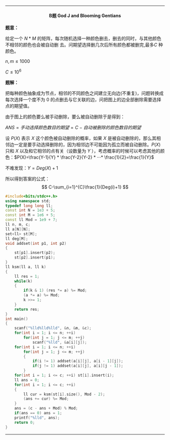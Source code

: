 <hr>

#### <center>B题 God J and Blooming Gentians </center>

**题意：** 

给定一个 $N*M$ 的矩阵，每次随机选择一种颜色删去，删去的同时，与其他颜色不相邻的颜色也会被自动删 去。问期望选择删几次后所有颜色都被删完,最多$C$ 种颜色。

$n,m \leq 1000$

$C \leq 10^6$

**题解：** 

把每种颜色抽象成为节点，相邻的不同颜色之间建立无向边(不重复)，问题转换成每次选择一个度不为 $0$ 的点删去与它关联的边，问把图上的边全部删除需要选择点的期望值。

由于图上的颜色要么被手动删除，要么被自动删除于是得到：

$ANS = 手动选择颜色数目的期望 = C - 自动被删除的颜色数目的期望$

设 $P(X)$  表示 $X$ 这个颜色被自动删除的概率，如果 $X$ 是被自动删除的，那么其相邻边一定是要手动选择删除的，因为相邻边不可能因为孤立而被自动删除。$P(X)$ 只和 $X$ 以及和它相邻的点有关（设数量为 $Y$ ），考虑概率的时候可以考虑其他的颜色：$P(X)=\frac{Y-1}{Y} * \frac{Y-2}{Y-2} * ···* \frac{1}{2}=\frac{1}{Y}$

不难发现：$Y=Deg(X)+1$

所以得到答案的公式：
$$
C-\sum_{i=1}^{C}\frac{1}{Deg(i)+1}
$$

```c++
#include<bits/stdc++.h>
using namespace std;   
typedef long long ll;
const int N = 1e3 + 5;
const int M = 1e6 + 5;
const ll Mod = 1e9 + 7;
ll n, m, c;
ll a[N][N];
set<ll> st[M];
ll deg[M];
void addset(int p1, int p2)
{
	st[p1].insert(p2);
	st[p2].insert(p1);
}
ll ksm(ll a, ll k)
{
	ll res = 1;
	while(k)
	{
		if(k & 1) (res *= a) %= Mod;
		(a *= a) %= Mod;
		k >>= 1;
	}
	return res;
}
int main()
{
	scanf("%lld%lld%lld", &n, &m, &c);
	for(int i = 1; i <= n; ++i)
		for(int j = 1; j <= m; ++j)
			scanf("%lld", &a[i][j]);
	for(int i = 1; i <= n; ++i)
		for(int j = 1; j <= m; ++j)
		{
			if(i != 1) addset(a[i][j], a[i - 1][j]);
			if(j != 1) addset(a[i][j], a[i][j - 1]);
		}
	for(int i = 1; i <= c; ++i) st[i].insert(i);
	ll ans = 0;
	for(int i = 1; i <= c; ++i)
	{
		ll cur = ksm(st[i].size(), Mod - 2);
		(ans += cur) %= Mod;
	}
	ans = (c - ans + Mod) % Mod;
	if(ans == 0) ans = 1;
	printf("%lld", ans);
    return 0;
}


```

<hr>
